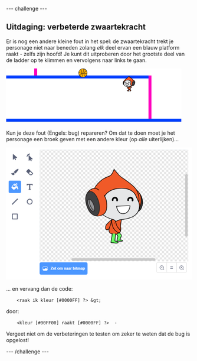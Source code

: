 \--- challenge \---

## Uitdaging: verbeterde zwaartekracht

Er is nog een andere kleine fout in het spel: de zwaartekracht trekt je personage niet naar beneden zolang *elk* deel ervan een blauw platform raakt - zelfs zijn hoofd! Je kunt dit uitproberen door het grootste deel van de ladder op te klimmen en vervolgens naar links te gaan.

![screenshot](images/dodge-gravity-bug.png)

Kun je deze fout (Engels: bug) repareren? Om dat te doen moet je het personage een broek geven met een andere kleur (op *alle* uiterlijken)...

![screenshot](images/dodge-trousers.png)

... en vervang dan de code:

```blocks
    <raak ik kleur [#0000FF] ?> &gt;
```

door:

```blocks
    <kleur [#00FF00] raakt [#0000FF] ?>  - 
```

Vergeet niet om de verbeteringen te testen om zeker te weten dat de bug is opgelost!

\--- /challenge \---